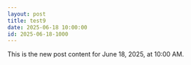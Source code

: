 ```yaml
---
layout: post
title: test9
date: 2025-06-18 10:00:00
id: 2025-06-18-1000
---
```

This is the new post content for June 18, 2025, at 10:00 AM.
